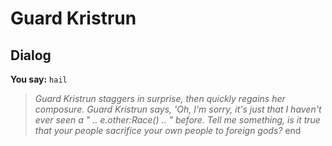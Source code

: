 # Guard Kristrun


## Dialog

**You say:** `hail`



>*Guard Kristrun staggers in surprise, then quickly regains her composure. Guard Kristrun says, 'Oh, I'm sorry, it's just that I haven't ever seen a " .. e.other:Race() .. " before. Tell me something, is it true that your people sacrifice your own people to foreign gods?*
end
